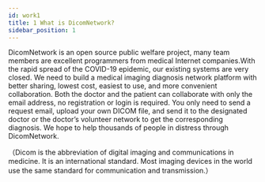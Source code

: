 ```yaml
---
id: work1
title: 1 What is DicomNetwork?
sidebar_position: 1
---
```


DicomNetwork is an open source public welfare project, many team members are excellent programmers from medical Internet companies.With the rapid spread of the COVID-19 epidemic, our existing systems are very closed. We need to build a medical imaging diagnosis network platform with better sharing, lowest cost, easiest to use, and more convenient collaboration. Both the doctor and the patient can collaborate with only the email address, no registration or login is required. You only need to send a request email, upload your own DICOM file, and send it to the designated doctor or the doctor’s volunteer network to get the corresponding diagnosis. We hope to help thousands of people in distress through DicomNetwork.

（Dicom is the abbreviation of digital imaging and communications in medicine. It is an international standard. Most imaging devices in the world use the same standard for communication and transmission.）
